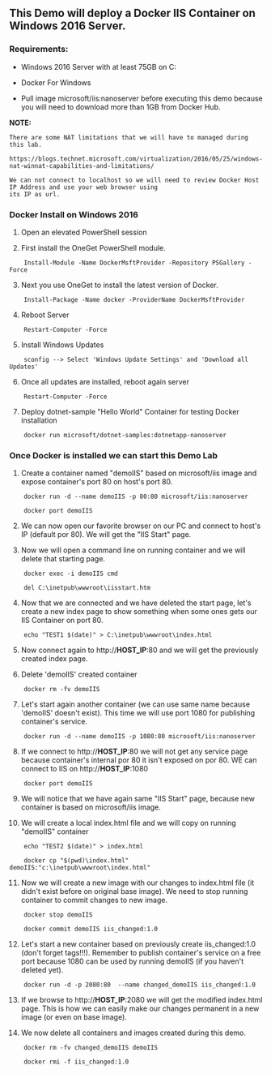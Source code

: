 ## This Demo will deploy a Docker IIS Container on Windows 2016 Server.

### Requirements:

- Windows 2016 Server with at least 75GB on C:

- Docker For Windows

- Pull image microsoft/iis:nanoserver before executing this demo because you will need to download more than 1GB from Docker Hub.

__NOTE:__
~~~
There are some NAT limitations that we will have to managed during this lab.

https://blogs.technet.microsoft.com/virtualization/2016/05/25/windows-nat-winnat-capabilities-and-limitations/

We can not connect to localhost so we will need to review Docker Host IP Address and use your web browser using 
its IP as url.
~~~

### Docker Install on Windows 2016

1. Open an elevated PowerShell session


2. First install the OneGet PowerShell module.

~~~
	Install-Module -Name DockerMsftProvider -Repository PSGallery -Force
~~~

3. Next you use OneGet to install the latest version of Docker.

~~~
	Install-Package -Name docker -ProviderName DockerMsftProvider
~~~

4. Reboot Server
	
~~~
	Restart-Computer -Force
~~~

5. Install Windows Updates

~~~
	sconfig --> Select 'Windows Update Settings' and 'Download all Updates'
~~~

6. Once all updates are installed, reboot again server

~~~
	Restart-Computer -Force
~~~

7. Deploy dotnet-sample "Hello World" Container for testing Docker installation

~~~
	docker run microsoft/dotnet-samples:dotnetapp-nanoserver
~~~

### Once Docker is installed we can start this Demo Lab

1. Create a container named "demoIIS" based on microsoft/iis image and expose container's port 80 on host's port 80.
	
~~~
	docker run -d --name demoIIS -p 80:80 microsoft/iis:nanoserver

	docker port demoIIS
~~~

2. We can now open our favorite browser on our PC and connect to host's IP (default por 80). We will get the "IIS Start" page.


3. Now we will  open a command line on running container and we will delete that starting page.

~~~
	docker exec -i demoIIS cmd

	del C:\inetpub\wwwroot\iisstart.htm
~~~

4. Now that we are connected and we have deleted the start page, let's create a new index page to show something when some ones gets our IIS Container on port 80.

~~~
	echo "TEST1 $(date)" > C:\inetpub\wwwroot\index.html
~~~


5. Now connect again to http://__HOST_IP__:80 and we will get the previously created index page.


6. Delete 'demoIIS' created container
	
~~~
	docker rm -fv demoIIS
~~~

7. Let's start again another container (we can use same name because 'demoIIS' doesn't exist). This time we will use port 1080 for publishing container's service.

~~~
	docker run -d --name demoIIS -p 1080:80 microsoft/iis:nanoserver
~~~

8. If we connect to http://__HOST_IP__:80 we will not get any service page because container's internal por 80 it isn't exposed on por 80. WE can connect to IIS on http://__HOST_IP__:1080

~~~
	docker port demoIIS
~~~

9. We will notice that we have again same "IIS Start" page, because new container is based on microsoft/iis image.


10. We will create a local index.html file and we will copy on running "demoIIS" container

~~~
	echo "TEST2 $(date)" > index.html 

	docker cp "$(pwd)\index.html" demoIIS:"c:\inetpub\wwwroot\index.html"
~~~

11. Now we will create a new image with our changes to index.html file (it didn't exist before on original base image). We need to stop running container to commit changes to new image.
 
~~~
	docker stop demoIIS

	docker commit demoIIS iis_changed:1.0
~~~

12. Let's start a new container based on previously create iis_changed:1.0 (don't forget tags!!!). Remember to publish container's service on a free port because 1080 can be used by running demoIIS (if you haven't deleted yet).

~~~
	docker run -d -p 2080:80  --name changed_demoIIS iis_changed:1.0
~~~

13. If we browse to http://__HOST_IP__:2080 we will get the modified index.html page. This is how we can easily make our changes permanent in a new image (or even on base image).


14. We now delete all containers and images created during this demo.

~~~
	docker rm -fv changed_demoIIS demoIIS

	docker rmi -f iis_changed:1.0
~~~
